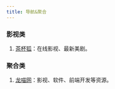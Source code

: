 ```yaml
---
title: 导航&聚合
---
```


### 影视类

1. [茶杯狐](https://cupfox.app/)：在线影视、最新美剧。 <Badge rate={5} />

### 聚合类

1. [龙喵网](https://ailongmiao.com/)：影视、软件、前端开发等资源。
